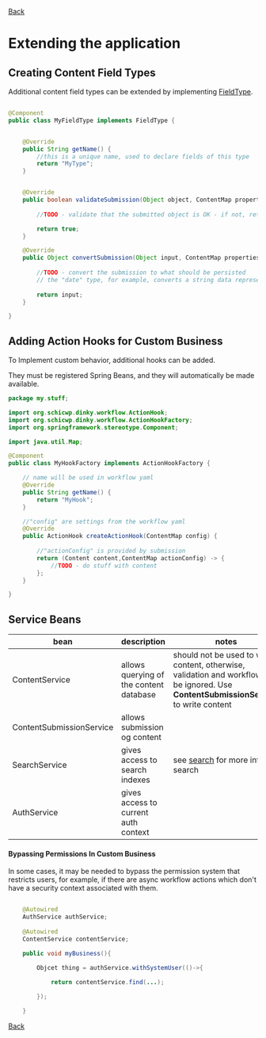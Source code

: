 [Back](../)

# Extending the application

## Creating Content Field Types

Additional content field types can be extended by implementing [FieldType](../javadocs/org/schicwp/dinky/model/type/FieldType.html).

```java

@Component
public class MyFieldType implements FieldType {


    @Override
    public String getName() {
        //this is a unique name, used to declare fields of this type 
        return "MyType";
    }


    @Override
    public boolean validateSubmission(Object object, ContentMap properties, Collection<String> errors) {
      
        //TODO - validate that the submitted object is OK - if not, return false and add a message to the 'errors' array

        return true;
    }

    @Override
    public Object convertSubmission(Object input, ContentMap properties, Content content) {
        
        //TODO - convert the submission to what should be persisted
        // the "date" type, for example, converts a string data representation to a Date object
        
        return input;
    }

}

```

## Adding Action Hooks for Custom Business

To Implement custom behavior, additional hooks can be added. 

They must be registered Spring Beans, and they will automatically be made available. 

```java
package my.stuff;

import org.schicwp.dinky.workflow.ActionHook;
import org.schicwp.dinky.workflow.ActionHookFactory;
import org.springframework.stereotype.Component;

import java.util.Map;

@Component
public class MyHookFactory implements ActionHookFactory {

    // name will be used in workflow yaml
    @Override
    public String getName() {
        return "MyHook";
    }

    //"config" are settings from the workflow yaml
    @Override
    public ActionHook createActionHook(ContentMap config) {
        
        //"actionConfig" is provided by submission
        return (Content content,ContentMap actionConfig) -> {
            //TODO - do stuff with content
        };
    }

}
```


## Service Beans


bean                        | description                               | notes
---                         | ---                                       | ----
ContentService              | allows querying of the content database   | should not be used to write content, otherwise, validation and workflow will be ignored. Use **ContentSubmissionService** to write content
ContentSubmissionService    | allows submission og content              |
SearchService               | gives access to search indexes            | see [search](SEARCH.md) for more info on search
AuthService                 | gives access to current auth context      |

#### Bypassing Permissions In Custom Business

In some cases, it may be needed to bypass the permission system that restricts users, for example, if there are
async workflow actions which don't have a security context associated with them.

```java

    @Autowired
    AuthService authService;
    
    @Autowired
    ContentService contentService;

    public void myBusiness(){

        Objcet thing = authService.withSystemUser(()->{
          
	        return contentService.find(...);

        });

    }
```

[Back](../)